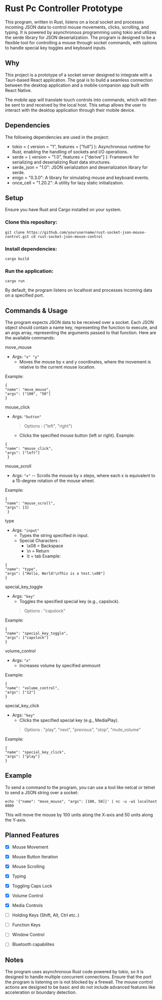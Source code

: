 # Rust Pc Controller Prototype
This program, written in Rust, listens on a local socket and processes incoming JSON data to control mouse movements, clicks, scrolling, and typing. It is powered by asynchronous programming using tokio and utilizes the serde library for JSON deserialization. The program is designed to be a flexible tool for controlling a mouse through socket commands, with options to handle special key toggles and keyboard inputs.

## Why
This project is a prototype of a socket server designed to integrate with a Tauri-based React application. The goal is to build a seamless connection between the desktop application and a mobile companion app built with React Native.

The mobile app will translate touch controls into commands, which will then be sent to and received by the local host. This setup allows the user to interact with the desktop application through their mobile device.

## Dependencies
The following dependencies are used in the project:

- tokio = { version = "1", features = ["full"] }: Asynchronous runtime for Rust, enabling the handling of sockets and I/O operations.
- serde = { version = "1.0", features = ["derive"] }: Framework for serializing and deserializing Rust data structures.
- serde_json = "1.0": JSON serialization and deserialization library for serde.
- enigo = "0.3.0": A library for simulating mouse and keyboard events.
- once_cell = "1.20.2": A utility for lazy static initialization.
## Setup
Ensure you have Rust and Cargo installed on your system.

### Clone this repository:
```
git clone https://github.com/yourusername/rust-socket-json-mouse-control.git cd rust-socket-json-mouse-control
```

### Install dependencies:
```
cargo build
```

### Run the application:
```
cargo run
```

By default, the program listens on localhost and processes incoming data on a specified port.

## Commands & Usage
The program expects JSON data to be received over a socket. Each JSON object should contain a name key, representing the function to execute, and an args array, representing the arguments passed to that function. Here are the available commands:

move_mouse
- Args: ```"x" "y"```
  - Moves the mouse by x and y coordinates, where the movement is relative to the current mouse location.

Example:
```
{
"name": "move_mouse",
"args": ["100", "50"]
}
```

mouse_click
- Args: ```"button"```
  > Options : ("left", "right")
  - Clicks the specified mouse button (left or right).
Example:
```
{
"name": "mouse_click",
"args": ["left"]
 }
```

mouse_scroll
- Args: ```"x"```
-- Scrolls the mouse by x steps, where each x is equivalent to a 15-degree rotation of the mouse wheel.

Example:
```
{
"name": "mouse_scroll",
"args": [3]
 }
```

type
- Args: ```"input"```
  - Types the string specified in input.
  - Special Characters :
    - \x08 = Backspace
    - \n = Return
    - \t = tab
Example:

```
{
"name": "type",
"args": ["Hello, World!\nThis is a test.\x08"]
}
```

special_key_toggle
- Args:  ```"key"```
  - Toggles the specified special key (e.g., capslock).
  > Options : "capslock"

Example:
```
{
"name": "special_key_toggle",
"args": ["capslock"]
}
```

volume_control
- Args:  ```"x"```
  - Increases volume by specified ammount

Example:
```
{
"name": "volume_control",
"args": ["12"]
}
```

special_key_click
- Args:  ```"key"```
  - Clicks the specified special key (e.g., MediaPlay).
  > Options : "play", "next", "previous", "stop", "mute_volume"

Example:
```
{
"name": "special_key_click",
"args": ["play"]
}
```



## Example
To send a command to the program, you can use a tool like netcat or telnet to send a JSON string over a socket:
```
echo '{"name": "move_mouse", "args": [100, 50]}' | nc -u -w1 localhost 8080
```
This will move the mouse by 100 units along the X-axis and 50 units along the Y-axis.

## Planned Features
- [x] Mouse Movement
- [x] Mouse Button Iteration
- [x] Mouse Scrolling
- [x] Typing
- [x] Toggling Caps Lock
- [x] Volume Control
- [x] Media Controls
- [ ] Holding Keys (Shift, Alt, Ctrl etc..)
- [ ] Function Keys
- [ ] Window Control
- [ ] Bluetooth capabilites


## Notes
The program uses asynchronous Rust code powered by tokio, so it is designed to handle multiple concurrent connections.
Ensure that the port the program is listening on is not blocked by a firewall.
The mouse control actions are designed to be basic and do not include advanced features like acceleration or boundary detection.
